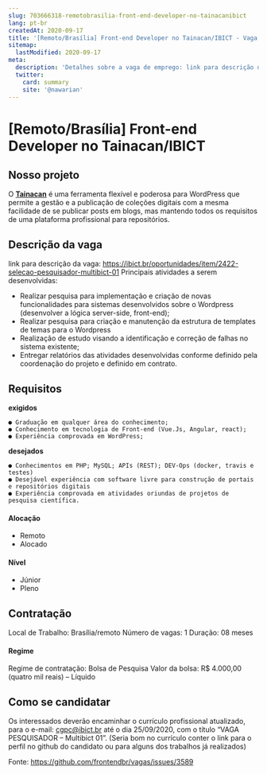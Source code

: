 ```yaml
---
slug: 703666318-remotobrasilia-front-end-developer-no-tainacanibict
lang: pt-br
createdAt: 2020-09-17
title: '[Remoto/Brasília] Front-end Developer no Tainacan/IBICT - Vaga de Emprego'
sitemap:
  lastModified: 2020-09-17
meta:
  description: 'Detalhes sobre a vaga de emprego: link para descrição da vaga: https://ibict.br/oportunidades/item/2422-selecao-pesquisador-multibict-01 Principais atividades a serem desenvolvidas: - Realizar pesquisa para implementação e criação de novas funcionalidades para sistemas desenvolvidos sobre o Wordpress (desenvolver a lógica server-side, front-end); - Realizar pesquisa para criação e manutenção da estrutura de templates de temas para o Wordpress - Realização de estudo visando a identificação e correção de falhas no sistema existente; - Entregar relatórios das atividades desenvolvidas conforme definido pela coordenação do projeto e definido em contrato.'
  twitter:
    card: summary
    site: '@nawarian'
---
```


# [Remoto/Brasília] Front-end Developer no Tainacan/IBICT

## Nosso projeto

O **[Tainacan](https://tainacan.org/)** é uma ferramenta flexível e poderosa para WordPress que permite a gestão e a publicação de coleções digitais com a mesma facilidade de se publicar posts em blogs, mas mantendo todos os requisitos de uma plataforma profissional para repositórios. 

## Descrição da vaga
link para descrição da vaga: https://ibict.br/oportunidades/item/2422-selecao-pesquisador-multibict-01
Principais atividades a serem desenvolvidas:
- Realizar pesquisa para implementação e criação de novas funcionalidades para sistemas desenvolvidos sobre o Wordpress (desenvolver a lógica server-side, front-end);
- Realizar pesquisa para criação e manutenção da estrutura de templates de temas para o Wordpress 
- Realização de estudo visando a identificação e correção de falhas no sistema existente;
- Entregar relatórios das atividades desenvolvidas conforme definido pela coordenação do projeto e definido em contrato.

## Requisitos

**exigidos**

    ● Graduação em qualquer área do conhecimento;
    ● Conhecimento em tecnologia de Front-end (Vue.Js, Angular, react);
    ● Experiência comprovada em WordPress;
**desejados**

    ● Conhecimentos em PHP; MySQL; APIs (REST); DEV-Ops (docker, travis e testes)
    ● Desejável experiência com software livre para construção de portais e repositórios digitais
    ● Experiência comprovada em atividades oriundas de projetos de pesquisa científica.

#### Alocação
- Remoto
- Alocado

#### Nível
- Júnior
- Pleno

## Contratação
Local de Trabalho: Brasília/remoto
Número de vagas: 1
Duração: 08 meses

#### Regime
Regime de contratação: Bolsa de Pesquisa
Valor da bolsa: R$ 4.000,00 (quatro mil reais) – Líquido

## Como se candidatar
Os interessados deverão encaminhar o currículo profissional atualizado, para o e-mail: cgpc@ibict.br até o dia 25/09/2020, com o título “VAGA PESQUISADOR – Multibict 01”.
(Seria bom no currículo conter o link para o perfil no github do candidato ou para alguns dos trabalhos já realizados)


Fonte: https://github.com/frontendbr/vagas/issues/3589